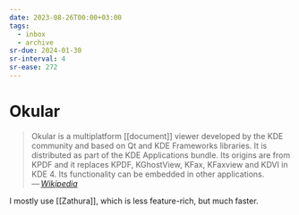 ```yaml
---
date: 2023-08-26T00:00+03:00
tags:
  - inbox
  - archive
sr-due: 2024-01-30
sr-interval: 4
sr-ease: 272
---
```


# Okular

> Okular is a multiplatform [[document]] viewer developed by the KDE community
> and based on Qt and KDE Frameworks libraries. It is distributed as part of the
> KDE Applications bundle. Its origins are from KPDF and it replaces KPDF,
> KGhostView, KFax, KFaxview and KDVI in KDE 4. Its functionality can be
> embedded in other applications.\
> — <cite>[Wikipedia](https://en.wikipedia.org/wiki/Okular)</cite>

I mostly use [[Zathura]], which is less feature-rich, but much faster.
